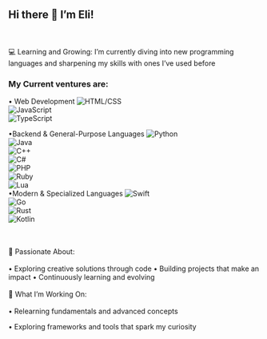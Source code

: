 ## Hi there 👋 I’m Eli!
<br></br>
💻 Learning and Growing:
I’m currently diving into new programming languages and sharpening my skills with ones I’ve used before

### My Current ventures are:
• Web Development
![HTML/CSS](https://img.shields.io/badge/HTML%2FCSS-orange?logo=html5&logoColor=white)  
![JavaScript](https://img.shields.io/badge/JavaScript-yellow?logo=javascript&logoColor=white)  
![TypeScript](https://img.shields.io/badge/TypeScript-3178C6?logo=typescript&logoColor=white)  

•Backend & General-Purpose Languages
![Python](https://img.shields.io/badge/Python-blue?logo=python&logoColor=white)  
![Java](https://img.shields.io/badge/Java-red?logo=openjdk&logoColor=white)  
![C++](https://img.shields.io/badge/C%2B%2B-blue?logo=c%2B%2B&logoColor=white)  
![C#](https://img.shields.io/badge/C%23-239120?logo=csharp&logoColor=white)  
![PHP](https://img.shields.io/badge/PHP-777BB4?logo=php&logoColor=white)  
![Ruby](https://img.shields.io/badge/Ruby-red?logo=ruby&logoColor=white)  
![Lua](https://img.shields.io/badge/Lua-blue?logo=lua&logoColor=white)  
•Modern & Specialized Languages
![Swift](https://img.shields.io/badge/Swift-FA7343?logo=swift&logoColor=white)  
![Go](https://img.shields.io/badge/Go-00ADD8?logo=go&logoColor=white)  
![Rust](https://img.shields.io/badge/Rust-black?logo=rust&logoColor=white)  
![Kotlin](https://img.shields.io/badge/Kotlin-0095D5?logo=kotlin&logoColor=white)  

<br></br>
🚀 Passionate About:
<br></br>
• Exploring creative solutions through code
• Building projects that make an impact
• Continuously learning and evolving 
<br></br>
🌱 What I’m Working On:
<br></br>
• Relearning fundamentals and advanced concepts

• Exploring frameworks and tools that spark my curiosity
<br></br>

<!--
**OniceFenice/OniceFenice** is a ✨ _special_ ✨ repository because its `README.md` (this file) appears on your GitHub profile.

Here are some ideas to get you started:

- 🔭 I’m currently working on ...
- 🌱 I’m currently learning ...
- 👯 I’m looking to collaborate on ...
- 🤔 I’m looking for help with ...
- 💬 Ask me about ...
- 📫 How to reach me: ...
- 😄 Pronouns: ...
- ⚡ Fun fact: ...
-->
